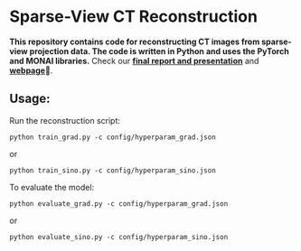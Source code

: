 # Sparse-View CT Reconstruction

**This repository contains code for reconstructing CT images from sparse-view projection data. The code is written in Python and uses the PyTorch and MONAI libraries.** Check our [**final report and presentation**](https://github.com/xtie97/SparseViewCTRecon/tree/main) and [**webpage**](https://sites.google.com/wisc.edu/cs766-spring-2023-sparseview/home)📜.

## Usage:
Run the reconstruction script:
```
python train_grad.py -c config/hyperparam_grad.json
```
or 
```
python train_sino.py -c config/hyperparam_sino.json
```
To evaluate the model: 
```
python evaluate_grad.py -c config/hyperparam_grad.json
```
or 
```
python evaluate_sino.py -c config/hyperparam_sino.json
```
